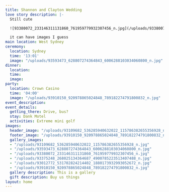 ```yaml
---
title: Shannon and Clayton Wedding
love story description: |-
  Still cute

  ![93380072_233146311131860_761959779932307456_n.jpg](/uploads/93380072_233146311131860_761959779932307456_n.jpg)

  it can have images I guess
main location: West Sydney
ceremony:
  location: Sydney
  time: '13:01'
  image: "/uploads/93593473_628807274364843_6006288103034060800_n.jpg"
dinner:
  location: 
  time: 
  image: 
party:
  location: Crown Casino
  time: '04:00'
  image: "/uploads/93910150_920978865024848_789182274791800832_n.jpg"
event_description: 
event_details:
  getting_there: Drive, bus?
  stay: Dank Motel
  activities: Extreme mini golf
images:
  header_image: "/uploads/93109682_536285940632022_115786382655356928_n.jpg"
  footer_image: "/uploads/93910150_920978865024848_789182274791800832_n.jpg"
  gallery_images:
  - "/uploads/93109682_536285940632022_115786382655356928_n.jpg"
  - "/uploads/93593473_628807274364843_6006288103034060800_n.jpg"
  - "/uploads/93380072_233146311131860_761959779932307456_n.jpg"
  - "/uploads/93375248_268025134364687_4900785223513407488_n.jpg"
  - "/uploads/93012772_531702824214402_1880173932993052672_n.jpg"
  - "/uploads/93910150_920978865024848_789182274791800832_n.jpg"
  gallery description: This is a gallery
  gift description: Buy us things
layout: home
---
```


